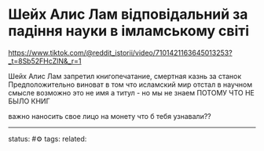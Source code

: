 # Шейх Алис Лам відповідальний за падіння науки в імламському світі
https://www.tiktok.com/@reddit_istorii/video/7101421163645013253?_t=8Sb52FHcZlN&_r=1

Шейх Алис Лам запретил книгопечатание, смертная казнь за станок
Предположительно виноват в том что исламский мир отстал в научном смысле
возможно это не имя а титул - но мы не знаем ПОТОМУ ЧТО НЕ БЫЛО КНИГ


важно наносить свое лицо на монету что б тебя узнавали??



---
status: #⚙️ 
tags: 
related: 
